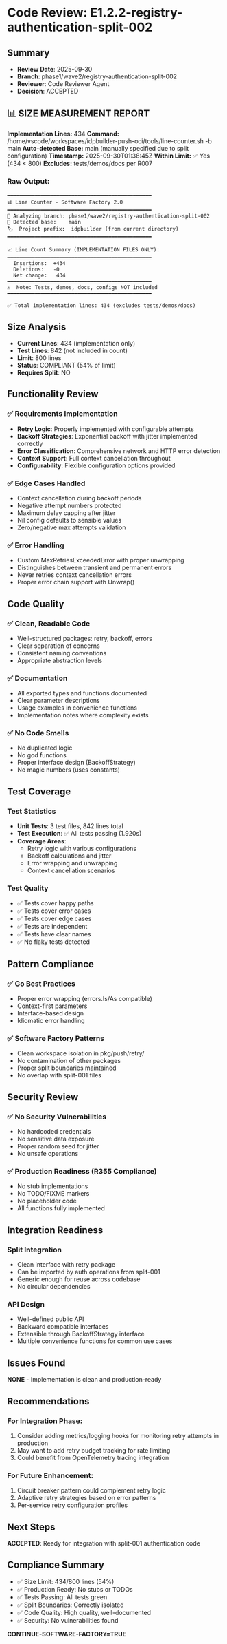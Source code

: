 # Code Review: E1.2.2-registry-authentication-split-002

## Summary
- **Review Date**: 2025-09-30
- **Branch**: phase1/wave2/registry-authentication-split-002
- **Reviewer**: Code Reviewer Agent
- **Decision**: ACCEPTED

## 📊 SIZE MEASUREMENT REPORT
**Implementation Lines:** 434
**Command:** /home/vscode/workspaces/idpbuilder-push-oci/tools/line-counter.sh -b main
**Auto-detected Base:** main (manually specified due to split configuration)
**Timestamp:** 2025-09-30T01:38:45Z
**Within Limit:** ✅ Yes (434 < 800)
**Excludes:** tests/demos/docs per R007

### Raw Output:
```
━━━━━━━━━━━━━━━━━━━━━━━━━━━━━━━━━━━━━━━━━━━━━━━
📊 Line Counter - Software Factory 2.0
━━━━━━━━━━━━━━━━━━━━━━━━━━━━━━━━━━━━━━━━━━━━━━━
📌 Analyzing branch: phase1/wave2/registry-authentication-split-002
🎯 Detected base:    main
🏷️  Project prefix:  idpbuilder (from current directory)
━━━━━━━━━━━━━━━━━━━━━━━━━━━━━━━━━━━━━━━━━━━━━━━

📈 Line Count Summary (IMPLEMENTATION FILES ONLY):
━━━━━━━━━━━━━━━━━━━━━━━━━━━━━━━━━━━━━━━━━━━━━━━
  Insertions:  +434
  Deletions:   -0
  Net change:   434
━━━━━━━━━━━━━━━━━━━━━━━━━━━━━━━━━━━━━━━━━━━━━━━
⚠️  Note: Tests, demos, docs, configs NOT included
━━━━━━━━━━━━━━━━━━━━━━━━━━━━━━━━━━━━━━━━━━━━━━━

✅ Total implementation lines: 434 (excludes tests/demos/docs)
```

## Size Analysis
- **Current Lines**: 434 (implementation only)
- **Test Lines**: 842 (not included in count)
- **Limit**: 800 lines
- **Status**: COMPLIANT (54% of limit)
- **Requires Split**: NO

## Functionality Review

### ✅ Requirements Implementation
- **Retry Logic**: Properly implemented with configurable attempts
- **Backoff Strategies**: Exponential backoff with jitter implemented correctly
- **Error Classification**: Comprehensive network and HTTP error detection
- **Context Support**: Full context cancellation throughout
- **Configurability**: Flexible configuration options provided

### ✅ Edge Cases Handled
- Context cancellation during backoff periods
- Negative attempt numbers protected
- Maximum delay capping after jitter
- Nil config defaults to sensible values
- Zero/negative max attempts validation

### ✅ Error Handling
- Custom MaxRetriesExceededError with proper unwrapping
- Distinguishes between transient and permanent errors
- Never retries context cancellation errors
- Proper error chain support with Unwrap()

## Code Quality

### ✅ Clean, Readable Code
- Well-structured packages: retry, backoff, errors
- Clear separation of concerns
- Consistent naming conventions
- Appropriate abstraction levels

### ✅ Documentation
- All exported types and functions documented
- Clear parameter descriptions
- Usage examples in convenience functions
- Implementation notes where complexity exists

### ✅ No Code Smells
- No duplicated logic
- No god functions
- Proper interface design (BackoffStrategy)
- No magic numbers (uses constants)

## Test Coverage

### Test Statistics
- **Unit Tests**: 3 test files, 842 lines total
- **Test Execution**: ✅ All tests passing (1.920s)
- **Coverage Areas**:
  - Retry logic with various configurations
  - Backoff calculations and jitter
  - Error wrapping and unwrapping
  - Context cancellation scenarios

### Test Quality
- ✅ Tests cover happy paths
- ✅ Tests cover error cases
- ✅ Tests cover edge cases
- ✅ Tests are independent
- ✅ Tests have clear names
- ✅ No flaky tests detected

## Pattern Compliance

### ✅ Go Best Practices
- Proper error wrapping (errors.Is/As compatible)
- Context-first parameters
- Interface-based design
- Idiomatic error handling

### ✅ Software Factory Patterns
- Clean workspace isolation in pkg/push/retry/
- No contamination of other packages
- Proper split boundaries maintained
- No overlap with split-001 files

## Security Review

### ✅ No Security Vulnerabilities
- No hardcoded credentials
- No sensitive data exposure
- Proper random seed for jitter
- No unsafe operations

### ✅ Production Readiness (R355 Compliance)
- No stub implementations
- No TODO/FIXME markers
- No placeholder code
- All functions fully implemented

## Integration Readiness

### Split Integration
- Clean interface with retry package
- Can be imported by auth operations from split-001
- Generic enough for reuse across codebase
- No circular dependencies

### API Design
- Well-defined public API
- Backward compatible interfaces
- Extensible through BackoffStrategy interface
- Multiple convenience functions for common use cases

## Issues Found
**NONE** - Implementation is clean and production-ready

## Recommendations

### For Integration Phase:
1. Consider adding metrics/logging hooks for monitoring retry attempts in production
2. May want to add retry budget tracking for rate limiting
3. Could benefit from OpenTelemetry tracing integration

### For Future Enhancement:
1. Circuit breaker pattern could complement retry logic
2. Adaptive retry strategies based on error patterns
3. Per-service retry configuration profiles

## Next Steps
**ACCEPTED**: Ready for integration with split-001 authentication code

## Compliance Summary
- ✅ Size Limit: 434/800 lines (54%)
- ✅ Production Ready: No stubs or TODOs
- ✅ Tests Passing: All tests green
- ✅ Split Boundaries: Correctly isolated
- ✅ Code Quality: High quality, well-documented
- ✅ Security: No vulnerabilities found

**CONTINUE-SOFTWARE-FACTORY=TRUE**